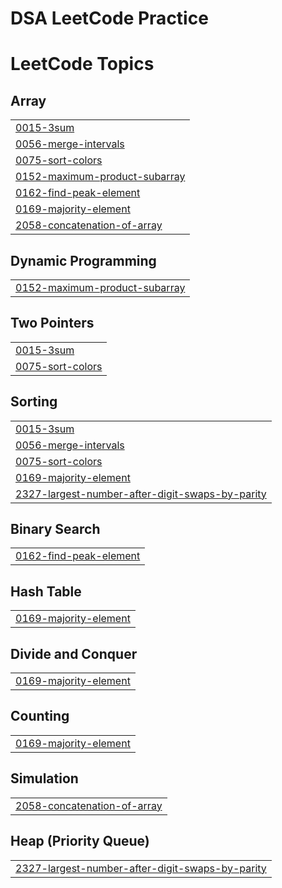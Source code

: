 # DSA LeetCode Practice
<!---LeetCode Topics Start-->
# LeetCode Topics
## Array
|  |
| ------- |
| [0015-3sum](https://github.com/AbhishekGupta-developer/dsa-leetcode-practice/tree/master/0015-3sum) |
| [0056-merge-intervals](https://github.com/AbhishekGupta-developer/dsa-leetcode-practice/tree/master/0056-merge-intervals) |
| [0075-sort-colors](https://github.com/AbhishekGupta-developer/dsa-leetcode-practice/tree/master/0075-sort-colors) |
| [0152-maximum-product-subarray](https://github.com/AbhishekGupta-developer/dsa-leetcode-practice/tree/master/0152-maximum-product-subarray) |
| [0162-find-peak-element](https://github.com/AbhishekGupta-developer/dsa-leetcode-practice/tree/master/0162-find-peak-element) |
| [0169-majority-element](https://github.com/AbhishekGupta-developer/dsa-leetcode-practice/tree/master/0169-majority-element) |
| [2058-concatenation-of-array](https://github.com/AbhishekGupta-developer/dsa-leetcode-practice/tree/master/2058-concatenation-of-array) |
## Dynamic Programming
|  |
| ------- |
| [0152-maximum-product-subarray](https://github.com/AbhishekGupta-developer/dsa-leetcode-practice/tree/master/0152-maximum-product-subarray) |
## Two Pointers
|  |
| ------- |
| [0015-3sum](https://github.com/AbhishekGupta-developer/dsa-leetcode-practice/tree/master/0015-3sum) |
| [0075-sort-colors](https://github.com/AbhishekGupta-developer/dsa-leetcode-practice/tree/master/0075-sort-colors) |
## Sorting
|  |
| ------- |
| [0015-3sum](https://github.com/AbhishekGupta-developer/dsa-leetcode-practice/tree/master/0015-3sum) |
| [0056-merge-intervals](https://github.com/AbhishekGupta-developer/dsa-leetcode-practice/tree/master/0056-merge-intervals) |
| [0075-sort-colors](https://github.com/AbhishekGupta-developer/dsa-leetcode-practice/tree/master/0075-sort-colors) |
| [0169-majority-element](https://github.com/AbhishekGupta-developer/dsa-leetcode-practice/tree/master/0169-majority-element) |
| [2327-largest-number-after-digit-swaps-by-parity](https://github.com/AbhishekGupta-developer/dsa-leetcode-practice/tree/master/2327-largest-number-after-digit-swaps-by-parity) |
## Binary Search
|  |
| ------- |
| [0162-find-peak-element](https://github.com/AbhishekGupta-developer/dsa-leetcode-practice/tree/master/0162-find-peak-element) |
## Hash Table
|  |
| ------- |
| [0169-majority-element](https://github.com/AbhishekGupta-developer/dsa-leetcode-practice/tree/master/0169-majority-element) |
## Divide and Conquer
|  |
| ------- |
| [0169-majority-element](https://github.com/AbhishekGupta-developer/dsa-leetcode-practice/tree/master/0169-majority-element) |
## Counting
|  |
| ------- |
| [0169-majority-element](https://github.com/AbhishekGupta-developer/dsa-leetcode-practice/tree/master/0169-majority-element) |
## Simulation
|  |
| ------- |
| [2058-concatenation-of-array](https://github.com/AbhishekGupta-developer/dsa-leetcode-practice/tree/master/2058-concatenation-of-array) |
## Heap (Priority Queue)
|  |
| ------- |
| [2327-largest-number-after-digit-swaps-by-parity](https://github.com/AbhishekGupta-developer/dsa-leetcode-practice/tree/master/2327-largest-number-after-digit-swaps-by-parity) |
<!---LeetCode Topics End-->